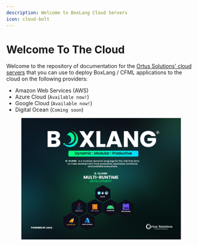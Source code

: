 ```yaml
---
description: Welcome to BoxLang Cloud Servers
icon: cloud-bolt
---
```


# Welcome To The Cloud

Welcome to the repository of documentation for the [Ortus Solutions' cloud servers](https://www.ortussolutions.com/products/cloud-servers) that you can use to deploy BoxLang / CFML applications to the cloud on the following providers:

* Amazon Web Services (AWS)
* Azure Cloud (`Available now!`)
* Google Cloud (`Available now!`)
* Digital Ocean (`Coming soon`)



<figure><img src=".gitbook/assets/boxlang-dynamic-modular-productive.jpg" alt=""><figcaption></figcaption></figure>
